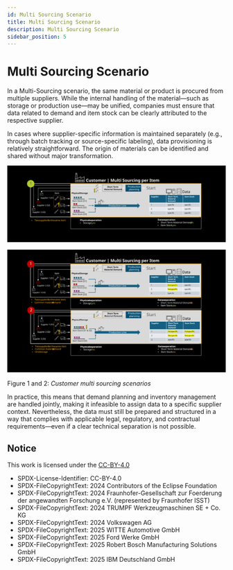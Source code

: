 ```yaml
---
id: Multi Sourcing Scenario
title: Multi Sourcing Scenario
description: Multi Sourcing Scenario
sidebar_position: 5
---
```


# Multi Sourcing Scenario

In a Multi-Sourcing scenario, the same material or product is procured from multiple suppliers. While the internal handling of the material—such as storage or production use—may be unified, companies must ensure that data related to demand and item stock can be clearly attributed to the respective supplier.

In cases where supplier-specific information is maintained separately (e.g., through batch tracking or source-specific labeling), data provisioning is relatively straightforward. The origin of materials can be identified and shared without major transformation.

![customer-multi-sourcing-part1](../../assets/customer-multi-sourcing-part1.svg)

![customer-multi-sourcing-part2](../../assets/customer-multi-sourcing-part2.svg)

Figure 1 and 2: *Customer multi sourcing scenarios*

In practice, this means that demand planning and inventory management are handled jointly, making it infeasible to assign data to a specific supplier context. Nevertheless, the data must still be prepared and structured in a way that complies with applicable legal, regulatory, and contractual requirements—even if a clear technical separation is not possible.

## Notice

This work is licensed under the [CC-BY-4.0](https://creativecommons.org/licenses/by/4.0/legalcode)

- SPDX-License-Identifier: CC-BY-4.0  
- SPDX-FileCopyrightText: 2024 Contributors of the Eclipse Foundation  
- SPDX-FileCopyrightText: 2024 Fraunhofer-Gesellschaft zur Foerderung der angewandten Forschung e.V. (represented by Fraunhofer ISST)  
- SPDX-FileCopyrightText: 2024 TRUMPF Werkzeugmaschinen SE + Co. KG  
- SPDX-FileCopyrightText: 2024 Volkswagen AG  
- SPDX-FileCopyrightText: 2025 WITTE Automotive GmbH  
- SPDX-FileCopyrightText: 2025 Ford Werke GmbH  
- SPDX-FileCopyrightText: 2025 Robert Bosch Manufacturing Solutions GmbH  
- SPDX-FileCopyrightText: 2025 IBM Deutschland GmbH  
